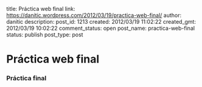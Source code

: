 title: Práctica web final
link: https://danitic.wordpress.com/2012/03/19/practica-web-final/
author: danitic
description: 
post_id: 1213
created: 2012/03/19 11:02:22
created_gmt: 2012/03/19 10:02:22
comment_status: open
post_name: practica-web-final
status: publish
post_type: post

# Práctica web final

### Práctica final